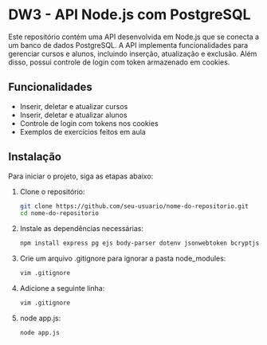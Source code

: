 # DW3 - API Node.js com PostgreSQL

Este repositório contém uma API desenvolvida em Node.js que se conecta a um banco de dados PostgreSQL. A API implementa funcionalidades para gerenciar cursos e alunos, incluindo inserção, atualização e exclusão. Além disso, possui controle de login com token armazenado em cookies.

## Funcionalidades

- Inserir, deletar e atualizar cursos
- Inserir, deletar e atualizar alunos
- Controle de login com tokens nos cookies
- Exemplos de exercícios feitos em aula

## Instalação

Para iniciar o projeto, siga as etapas abaixo:

1. Clone o repositório:
   ```bash
   git clone https://github.com/seu-usuario/nome-do-repositorio.git
   cd nome-do-repositorio
   ```
2. Instale as dependências necessárias:
   ```bash
   npm install express pg ejs body-parser dotenv jsonwebtoken bcryptjs
   ```
3. Crie um arquivo .gitignore para ignorar a pasta node_modules:
   ```bash
   vim .gitignore
   ```
4. Adicione a seguinte linha:
   ```bash
   vim .gitignore
   ```
5. node app.js:
   ```bash
   node app.js
   ```
